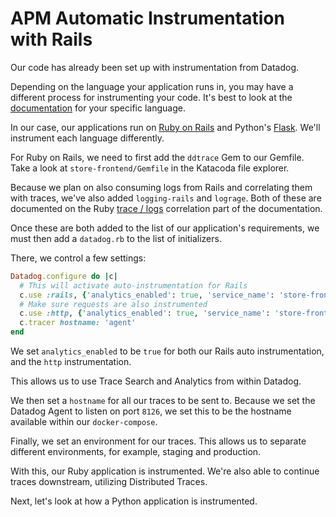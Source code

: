 # APM Automatic Instrumentation with Rails

Our code has already been set up with instrumentation from Datadog. 

Depending on the language your application runs in, you may have a different process for instrumenting your code. It's best to look at the [documentation]() for your specific language.

In our case, our applications run on [Ruby on Rails]() and Python's [Flask](). We'll instrument each language differently.

For Ruby on Rails, we need to first add the `ddtrace` Gem to our Gemfile. Take a look at `store-frontend/Gemfile` in the Katacoda file explorer.

Because we plan on also consuming logs from Rails and correlating them with traces, we've also added `logging-rails` and `lograge`. Both of these are documented on the Ruby [trace / logs]() correlation part of the documentation.

Once these are both added to the list of our application's requirements, we must then add a `datadog.rb` to the list of initializers.

There, we control a few settings:

```ruby
Datadog.configure do |c|
  # This will activate auto-instrumentation for Rails
  c.use :rails, {'analytics_enabled': true, 'service_name': 'store-frontend'}
  # Make sure requests are also instrumented
  c.use :http, {'analytics_enabled': true, 'service_name': 'store-frontend'}
  c.tracer hostname: 'agent'
end
```

We set `analytics_enabled` to be `true` for both our Rails auto instrumentation, and the `http` instrumentation.

This allows us to use Trace Search and Analytics from within Datadog.

We then set a `hostname` for all our traces to be sent to. Because we set the Datadog Agent to listen on port `8126`, we set this to be the hostname available within our `docker-compose`.

Finally, we set an environment for our traces. This allows us to separate different environments, for example, staging and production.

With this, our Ruby application is instrumented. We're also able to continue traces downstream, utilizing Distributed Traces.

Next, let's look at how a Python application is instrumented.